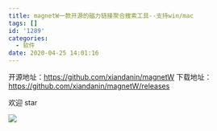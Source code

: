 ```yaml
---
title: magnetW一款开源的磁力链接聚合搜索工具--支持win/mac
tags: []
id: '1289'
categories:
  - 软件
date: 2020-04-25 14:01:16
---
```


开源地址：https://github.com/xiandanin/magnetW
下载地址：https://github.com/xiandanin/magnetW/releases

欢迎 star

![](https://cdn.jsdelivr.net/gh/wqdygkd/my-script@img/img/20210102203211.gif)
